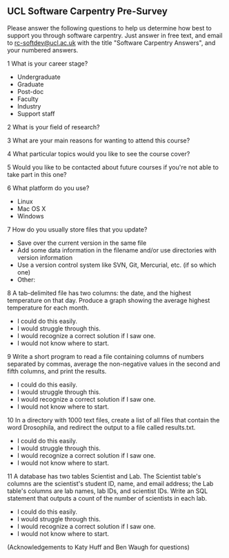 UCL Software Carpentry Pre-Survey
---------------------------------


Please answer the following questions to help us determine how best to support you through software carpentry. Just answer in free text, and email to rc-softdev@ucl.ac.uk with the title "Software Carpentry Answers", and your numbered answers.

1 What is your career stage? 

*   Undergraduate
*   Graduate
*   Post-doc
*   Faculty
*   Industry
*   Support staff

2 What is your field of research?

3 What are your main reasons for wanting to attend this course?

4 What particular topics would you like to see the course cover?

5 Would you like to be contacted about future courses if you're not able to take part in this one?

6 What platform do you use? 

  *   Linux
  *   Mac OS X
  *   Windows

7 How do you usually store files that you update? 

  *   Save over the current version in the same file
  *   Add some data information in the filename and/or use directories with version information
  *   Use a version control system like SVN, Git, Mercurial, etc. (if so which one)
  *   Other: 

8 A tab-delimited file has two columns: the date, and the highest temperature on that day. Produce a graph showing the average highest temperature for each month. 

  *   I could do this easily.
  *   I would struggle through this.
  *   I would recognize a correct solution if I saw one.
  *   I would not know where to start.

9 Write a short program to read a file containing columns of numbers separated by commas, average the non-negative values in the second and fifth columns, and print the results. 

  *   I could do this easily.
  *   I would struggle through this.
  *   I would recognize a correct solution if I saw one.
  *   I would not know where to start.

10 In a directory with 1000 text files, create a list of all files that contain the word Drosophila, and redirect the output to a file called results.txt. 

  *   I could do this easily.
  *   I would struggle through this.
  *   I would recognize a correct solution if I saw one.
  *   I would not know where to start.

11 A database has two tables Scientist and Lab. The Scientist table's columns are the scientist's student ID, name, and email address; the Lab table's columns are lab names, lab IDs, and scientist IDs. Write an SQL statement that outputs a count of the number of scientists in each lab. 

  *   I could do this easily.
  *   I would struggle through this.
  *   I would recognize a correct solution if I saw one.
  *   I would not know where to start.

(Acknowledgements to Katy Huff and Ben Waugh for questions)